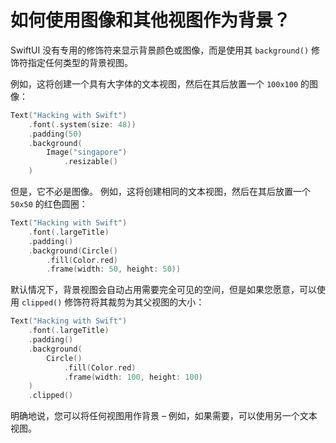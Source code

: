 如何使用图像和其他视图作为背景？
===

SwiftUI 没有专用的修饰符来显示背景颜色或图像，而是使用其 `background()` 修饰符指定任何类型的背景视图。

例如，这将创建一个具有大字体的文本视图，然后在其后放置一个 `100x100` 的图像：

```swift
Text("Hacking with Swift")
    .font(.system(size: 48))
    .padding(50)
    .background(
        Image("singapore")
            .resizable()
    )
```

但是，它不必是图像。 例如，这将创建相同的文本视图，然后在其后放置一个 `50x50` 的红色圆圈：

```swift
Text("Hacking with Swift")
    .font(.largeTitle)
    .padding()
    .background(Circle()
        .fill(Color.red)
        .frame(width: 50, height: 50))
```

默认情况下，背景视图会自动占用需要完全可见的空间，但是如果您愿意，可以使用 `clipped()` 修饰符将其裁剪为其父视图的大小：

```swift
Text("Hacking with Swift")
    .font(.largeTitle)
    .padding()
    .background(
        Circle()
            .fill(Color.red)
            .frame(width: 100, height: 100)
    )
    .clipped()
```

明确地说，您可以将任何视图用作背景 – 例如，如果需要，可以使用另一个文本视图。